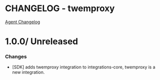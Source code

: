 # CHANGELOG - twemproxy

[Agent Changelog](https://github.com/DataDog/dd-agent/blob/master/CHANGELOG.md)

1.0.0/ Unreleased
==================

### Changes

* [SDK] adds twemproxy integration to integrations-core, twemproxy is a new integration.

